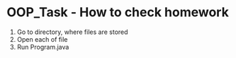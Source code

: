 # OOP_Task - How to check homework

1. Go to directory, where files are stored
2. Open each of file
3. Run Program.java

